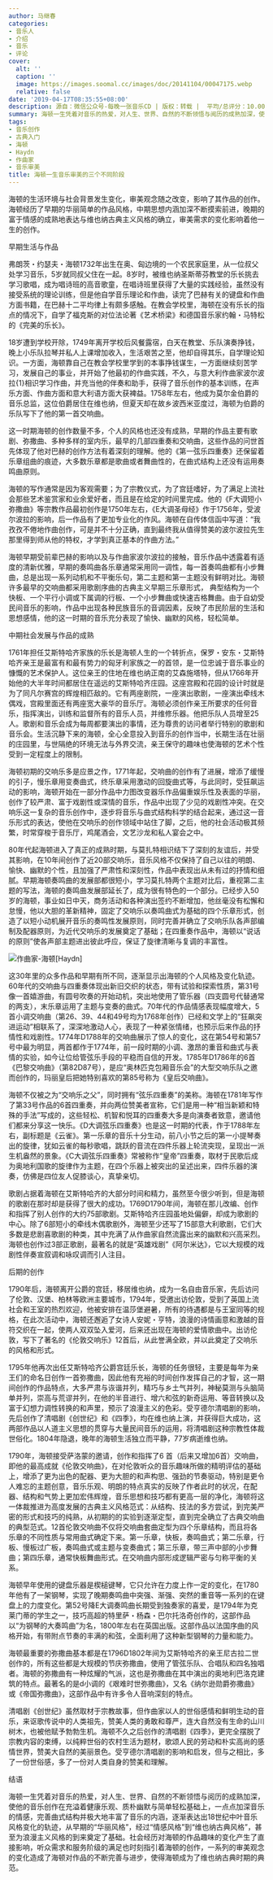 ```yaml
---
author: 马继春
categories:
- 音乐人
- 介绍
- 音乐
- 评论
cover:
  alt: ''
  caption: ''
  image: https://images.soomal.cc/images/doc/20141104/00047175.webp
  relative: false
date: '2019-04-17T08:35:55+08:00'
description: 源自：微信公众号-每晚一张音乐CD | 版权：转载 |  平均/总评分：10.00/10
summary: 海顿一生凭着对音乐的热爱，对人生、世界、自然的不断领悟与阅历的成熟加深，使他的音乐创作在充溢着健康乐观、质朴幽默与简单轻松基础上，一点点加深音乐的情感，完善曲式结构并极大地丰富了音乐的内涵，逐渐表达出18世纪中叶音乐风格变化的轨迹……
tags:
- 音乐创作
- 古典入门
- 海顿
- Haydn
- 作曲家
- 音乐审美
title: 海顿一生音乐审美的三个不同阶段
---
```


海顿的生活环境与社会背景发生变化，审美观念随之改变，影响了其作品的创作。海顿经历了早期的华丽简单的作品风格，中期思想内涵加深不断摸索前进，晚期的富于情感的成熟地表达与维也纳古典主义风格的确立，审美需求的变化影响着他一生的创作。

早期生活与作品

弗朗茨・约瑟夫・海顿1732年出生在奥、匈边境的一个农民家庭里，从一位叔父处学习音乐，5岁就同叔父住在一起。8岁时，被维也纳圣斯蒂芬教堂的乐长挑去学习歌唱，成为唱诗班的高音歌童，在唱诗班里获得了大量的实践经验，虽然没有接受系统的理论训练，但是他自学音乐理论和作曲，读完了巴赫有关的键盘和作曲方面书籍，在巴赫十二平均律上有颇多感触。在教会学校里，海顿在没有乐长的指点的情况下，自学了福克斯的对位法论著《艺术桥梁》和德国音乐家约翰・马特松的《完美的乐长》。

18岁遭到学校开除，1749年离开学校后风餐露宿，白天在教堂、乐队演奏挣钱，晚上小乐队拉琴并私人上课增加收入，生活艰苦之至，他却自得其乐，自学理论知识。一方面，海顿靠自己在教会学校里学到的本事挣钱谋生，一方面继续刻苦学习，发展自己的事业，并开始了他最初的作曲实践，不久，与意大利作曲家波尔波拉{1}相识学习作曲，并充当他的伴奏和助手，获得了音乐创作的基本训练，在声乐方面、作曲方面和意大利语方面大获裨益。1758年左右，他成为莫尔金伯爵的音乐总监，这位伯爵居住在维也纳，但夏天却在故乡波西米亚度过，海顿为伯爵的乐队写下了他的第一首交响曲。

这一时期海顿的创作数量不多，个人的风格也还没有成熟，早期的作品主要有歌剧、弥撒曲、多种多样的室内乐，最早的几部四重奏和交响曲，这些作品的问世首先体现了他对巴赫的创作方法有着深刻的理解。他的《第一弦乐四重奏》还保留着乐章组曲的痕迹，大多数乐章都是歌曲或者舞曲性的，在曲式结构上还没有运用奏鸣曲原则。

海顿的写作通常是因为客观需要；为了宗教仪式，为了宫廷嗜好，为了满足上流社会那些艺术鉴赏家和业余爱好者，而且是在给定的时间里完成。他的《F大调短小弥撒曲》等宗教作品最初创作是1750年左右，《E大调圣母经》作于1756年，受波尔波拉的影响，后一作品有了更加专业化的作风。海顿在自传体信函中写道：“我孜孜不倦地作曲创作，可是并不十分正确，直到最终我从值得赞美的波尔波拉先生那里得到师从他的特权，才学到真正基本的作曲方法。”

海顿早期受前辈巴赫的影响以及与作曲家波尔波拉的接触，音乐作品中透露着有适度的清新优雅，早期的奏鸣曲各乐章通常采用同一调性，每一首奏鸣曲都有小步舞曲，总是出现一系列动机和不平衡乐句，第二主题和第一主题没有鲜明对比。海顿许多最早的交响曲都采用歌剧序曲的古典主义早期三乐章形式， 典型结构为一个快板、一个平行小调或下属调的行板、一个小步舞曲或快速吉格舞曲。由于自幼受民间音乐的影响，作品中出现各种民族音乐的音调因素，反映了市民阶层的生活和思想感情，他的这一时期的音乐充分表现了愉快、幽默的风格，轻松简单。

中期社会发展与作品的成熟

1761年担任艾斯特哈齐家族的乐长是海顿人生的一个转折点，保罗・安东・艾斯特哈齐亲王是最富有和最有势力的匈牙利家族之一的首领，是一位忠诚于音乐事业的慷慨的艺术保护人。这位亲王的住地在维也纳正南的艾森施塔特，但从1766年开始他的大半年时间都居住在遥远的艾斯特哈齐庄园。这座宫殿和花园的设计时就是为了同凡尔赛宫的辉煌相匹敌的。它有两座剧院，一座演出歌剧，一座演出牵线木偶戏，宫殿里面还有两座宽大豪华的音乐厅。海顿必须创作亲王所要求的任何音乐，指挥演出，训练和监督所有的音乐人员，并维修乐器。他把乐队人员增至25人。歌剧和音乐会成为每周都要演出的事情，还为尊贵的访问者举行特别的歌剧和音乐会。生活沉静下来的海顿，全心全意投入到音乐的创作当中，长期生活在壮丽的庄园里，与世隔绝的环境无法与外界交流，亲王保守的趣味也使海顿的艺术个性受到一定程度上的限制。

海顿初期的交响乐多是应景之作，1771年起，交响曲的创作有了进展，增添了缓慢的引子，慢乐章用变奏曲式，终乐章采用激动的回旋曲式等，与此同时，受狂飙运动的影响，海顿开始在一部分作品中力图改变器乐作品偏重娱乐性及表面的华丽，创作了较严肃、富于戏剧性或深情的音乐，作品中出现了少见的戏剧性冲突。在交响乐这一复杂的音乐创作中，逐步将音乐与曲式结构科学的结合起来，通过这一音乐形式的表达，使他在交响乐的创作领域中站住了脚，之后，他的社会活动极其频繁，时常穿梭于音乐厅，鸡尾酒会，文艺沙龙和私人宴会之中。

80年代起海顿进入了真正的成熟时期，与莫扎特相识结下了深刻的友谊后，并受其影响，在10年间创作了近20部交响乐，音乐风格不仅保持了自己以往的明朗、愉快、幽默的个性，且加强了严肃性和深刻性，作品中表现出从未有过的抒情和细腻。早期海顿奏鸣曲的发展部都很短小，学习莫扎特两个主题对比后，重视第二主题的写法，海顿的奏鸣曲发展部延长了，成为很有特色的一个部分。已经步入50岁的海顿，事业如日中天，商务活动和各种演出签约不断增加，他丝毫没有松懈和怠慢，他以大胆的革新精神，固定了交响乐以奏鸣曲式为基础的四个乐章形式，创造了以短小动机展开音乐的奏鸣性发展原则，同时完善并确立了交响乐队各声部编制及配器原则，为近代交响乐的发展奠定了基础；在四重奏作品中，海顿以“说话的原则”使各声部主题进出彼此呼应，保证了旋律清晰与复调的丰富性。

![作曲家-海顿[Haydn]](https://images.soomal.cc/images/doc/20141104/00047175.webp)





这30年里的众多作品和早期有所不同，逐渐显示出海顿的个人风格及变化轨迹。60年代的交响曲与四重奏体现出新旧交织的状态，带有试验和探索性质，第31号像一首嬉游曲，有圆号吹奏的开始动机，突出地使用了管乐器（四支圆号代替通常的两支），末乐章运用了主题与变奏的曲式。70年代的作品情感表现幅度增大，5首小调交响曲（第26、39、44和49号均为1768年创作）已经和文学上的“狂飙突进运动”相联系了，深深地激动人心，表现了一种紧张情绪，也预示后来作品的抒情性和戏剧性。1774年D1788年的交响曲展示了惊人的变化，这在第54号和第57号中最为明显，两首都作于1774年，前一段时期的小调、激昂的重音和曲式与表情的实验，如今让位给管弦乐手段的平稳而自信的开发。1785年D1786年的6首《巴黎交响曲》（第82D87号），是应“奥林匹克包厢音乐会”的大型交响乐队之邀而创作的，玛丽皇后把她特别喜欢的第85号称为《皇后交响曲》。 

海顿不仅被之为“交响乐之父”，同时拥有“弦乐四重奏”的美称。海顿在1781年写作了第33号作品的6首四重奏，并向两位赞美者宣称，它们是用一种“相当新颖和特殊的手法”写成的，这些轻松、机智和悦耳的四重奏大多是向演奏者致意，邀请他们都来分享这一快乐。《D大调弦乐四重奏》也是这一时期的代表，作于1788年左右，副标题是《云雀》。第一乐章的音乐十分生动，前八小节之后的第一小提琴奏出的旋律，犹如云雀的每秒歌唱，跳跃的音流在四件乐器上轮流突现，呈现出一派生机盎然的景象。《C大调弦乐四重奏》常被称作“皇帝”四重奏，取材于民歌后成为奥地利国歌的旋律作为主题，在四个乐器上被突出的呈述出来，四件乐器的演奏，仿佛是四位友人促膝谈心，真挚亲切。

歌剧占据着海顿在艾斯特哈齐的大部分时间和精力，虽然至今很少听到，但是海顿的歌剧在那时却是获得了很大的成功。1769D1790年间，海顿在那儿改编、创作和指挥了别人创作的大约75部歌剧。艾斯特哈齐庄园虽地处偏僻，却成为歌剧的中心。除了6部短小的牵线木偶歌剧外，海顿至少还写了15部意大利歌剧，它们大多数是悲剧喜歌剧的种类，其中充满了从作曲家自然流露出来的幽默和兴高采烈。海顿也创作过3部正歌剧，最著名的就是“英雄戏剧”《阿尔米达》，它以大规模的戏剧性伴奏宣叙调和咏叹调而引人注目。

后期的创作

1790年后，海顿离开公爵的宫廷，移居维也纳，成为一名自由音乐家，先后访问了伦敦、汉堡、柏林等欧洲主要城市，1794年，受邀出访伦敦，受到了英国上流社会和王室的热烈欢迎，他被安排在温莎堡避暑，所有的待遇都是与王室同等的规格，在此次活动中，海顿还邂逅了女诗人安妮・亨特，浪漫的诗情画意和激越的音符交织在一起，使两人双双坠入爱河，后来还出现在海顿的爱情歌曲中。出访伦敦，写下了著名的《伦敦交响乐》12首后，从此誉满全欧，并以此奠定了交响乐的风格和形式。

1795年他再次出任艾斯特哈齐公爵宫廷乐长，海顿的任务很轻，主要是每年为亲王们的命名日创作一首弥撒曲，因此他有充裕的时间创作发挥自己的才智，这一期间创作的作品特点，大多严肃与诙谐并列，精巧与乡土气并列，神秘莫测与头脑简单并列，崇高与荒谬并列，在他的半音进行、增六和弦的新奇运用、等音转换以及富于幻想力调性转换的和声里，预示了浪漫主义的色彩。受亨德尔清唱剧的影响，先后创作了清唱剧《创世纪》和《四季》，均在维也纳上演，并获得巨大成功，这两部作品以人道主义思想的贯穿与大量民间音乐的运用，将清唱剧这种宗教性体裁世俗化。1804年隐退，晚年的海顿生活独立而平静，77岁病逝维也纳。

1790年，海顿接受萨洛蒙的邀请，创作和指挥了6 首（后来又增加6首）交响曲， 即他的最高成就《伦敦交响曲》，在对伦敦听众的音乐趣味所做的精明评估的基础上，增添了更为出色的配器、更为大胆的和声构思、强劲的节奏驱动，特别是更令人难忘的主题创意，音乐乐观、明朗的特点真实的反映了作者此时的状况，在配器、结构和气势上更加宏伟辉煌，音乐思想和技巧都有更高一层的净化，海顿将这一体裁推进为高度发展的古典主义风格范式：从结构、技法的多方尝试，到完美严密的形式和技巧的纯熟，从初期的的实验到逐渐定型，直到完全确立了古典交响曲的典型范式。12首伦敦交响曲不仅将交响曲套曲定型为四个乐章结构，而且将各乐章的不同性质与常用曲式确定下来。第一乐章，快板，奏鸣曲式；第二乐章，行板、慢板过广板，奏鸣曲式或主题与变奏曲式；第三乐章，带三声中部的小步舞曲；第四乐章，通常快板舞曲形式。在交响曲内部形成逻辑严密与匀称平衡的关系。

海顿早年使用的键盘乐器是楔槌键琴，它只允许在力度上作一定的变化，在1780年他有了一架钢琴，实现了晚期奏鸣曲中突强、渐强、突然的重音等一系列的在键盘上的力度变化。第52号降E大调奏鸣曲长期受到独奏家的喜爱，是1794年为克莱门蒂的学生之一，技巧高超的特里萨・杨森・巴尔托洛奇创作的，这部作品以“为钢琴的大奏鸣曲”为名，1800年左右在英国出版。这部作品以法国序曲的风格开始，有带附点节奏的丰满的和弦，全面利用了这种新型钢琴的力量和能力。

海顿最重要的弥撒曲基本都是在1796D1802年间为艾斯特哈齐的亲王尼古拉二世创作的，所有这些都是大规模的节庆弥撒曲，使用了管弦乐队、合唱队和四名独唱者。海顿的弥撒曲有一种炫耀的气派，这也是弥撒曲在其中演出的奥地利巴洛克建筑的特点。最著名的是d小调的《艰难时世弥撒曲》，又名《纳尔逊勋爵弥撒曲》或《帝国弥撒曲》，这部作品中有许多令人音响深刻的特点。

清唱剧《创世纪》虽然取材于宗教故事，但作曲家以人的世俗感情和鲜明生动的音乐，来讴歌传说中的人类祖先，赞美人类的勇敢和尊严，连大自然没有生命的山川树木，也被他赋予勃勃生机。海顿不久之后创作的清唱剧《四季》，更完全摆脱了宗教内容的束缚，以纯粹世俗的农村生活为题材，歌颂人民的劳动和朴实高尚的感情世界，赞美大自然的美丽景色。受亨德尔清唱剧的影响和启发，但与之相比，多了一份世俗感，多了一份对人类自身的赞美和理解。

结语

海顿一生凭着对音乐的热爱，对人生、世界、自然的不断领悟与阅历的成熟加深，使他的音乐创作在充溢着健康乐观、质朴幽默与简单轻松基础上，一点点加深音乐的情感，完善曲式结构并极大地丰富了音乐的内涵，逐渐表达出18世纪中叶音乐风格变化的轨迹，从早期的“华丽风格”，经过“情感风格”到“维也纳古典风格”，甚至为浪漫主义风格的到来奠定了基础。社会经历对海顿的作品趣味的变化产生了直接影响，听众需求和服务阶级的满足也时刻指引着海顿的创作，一系列的审美观念的变化造成了海顿对作品的不断完善与进步，使得海顿成为了维也纳古典时期的典范。